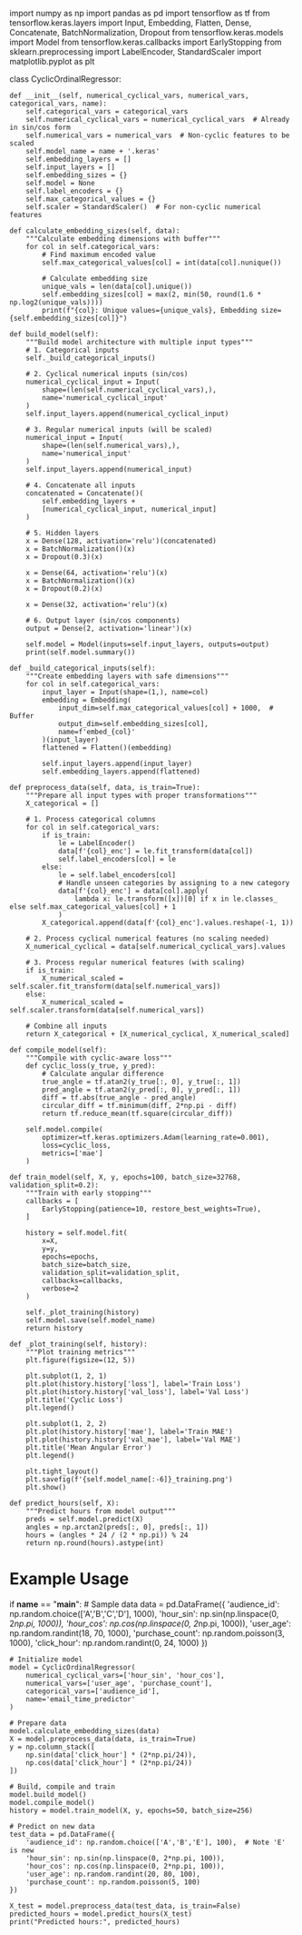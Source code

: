 import numpy as np
import pandas as pd
import tensorflow as tf
from tensorflow.keras.layers import Input, Embedding, Flatten, Dense, Concatenate, BatchNormalization, Dropout
from tensorflow.keras.models import Model
from tensorflow.keras.callbacks import EarlyStopping
from sklearn.preprocessing import LabelEncoder, StandardScaler
import matplotlib.pyplot as plt

class CyclicOrdinalRegressor:
    
    def __init__(self, numerical_cyclical_vars, numerical_vars, categorical_vars, name):
        self.categorical_vars = categorical_vars
        self.numerical_cyclical_vars = numerical_cyclical_vars  # Already in sin/cos form
        self.numerical_vars = numerical_vars  # Non-cyclic features to be scaled
        self.model_name = name + '.keras'
        self.embedding_layers = []
        self.input_layers = []
        self.embedding_sizes = {}
        self.model = None
        self.label_encoders = {}
        self.max_categorical_values = {}
        self.scaler = StandardScaler()  # For non-cyclic numerical features
        
    def calculate_embedding_sizes(self, data):
        """Calculate embedding dimensions with buffer"""
        for col in self.categorical_vars:
            # Find maximum encoded value
            self.max_categorical_values[col] = int(data[col].nunique())
            
            # Calculate embedding size
            unique_vals = len(data[col].unique())
            self.embedding_sizes[col] = max(2, min(50, round(1.6 * np.log2(unique_vals))))
            print(f"{col}: Unique values={unique_vals}, Embedding size={self.embedding_sizes[col]}")

    def build_model(self):
        """Build model architecture with multiple input types"""
        # 1. Categorical inputs
        self._build_categorical_inputs()
        
        # 2. Cyclical numerical inputs (sin/cos)
        numerical_cyclical_input = Input(
            shape=(len(self.numerical_cyclical_vars),), 
            name='numerical_cyclical_input'
        )
        self.input_layers.append(numerical_cyclical_input)
        
        # 3. Regular numerical inputs (will be scaled)
        numerical_input = Input(
            shape=(len(self.numerical_vars),), 
            name='numerical_input'
        )
        self.input_layers.append(numerical_input)
        
        # 4. Concatenate all inputs
        concatenated = Concatenate()(
            self.embedding_layers + 
            [numerical_cyclical_input, numerical_input]
        )
        
        # 5. Hidden layers
        x = Dense(128, activation='relu')(concatenated)
        x = BatchNormalization()(x)
        x = Dropout(0.3)(x)
        
        x = Dense(64, activation='relu')(x)
        x = BatchNormalization()(x)
        x = Dropout(0.2)(x)
        
        x = Dense(32, activation='relu')(x)
        
        # 6. Output layer (sin/cos components)
        output = Dense(2, activation='linear')(x)
        
        self.model = Model(inputs=self.input_layers, outputs=output)
        print(self.model.summary())

    def _build_categorical_inputs(self):
        """Create embedding layers with safe dimensions"""
        for col in self.categorical_vars:
            input_layer = Input(shape=(1,), name=col)
            embedding = Embedding(
                input_dim=self.max_categorical_values[col] + 1000,  # Buffer
                output_dim=self.embedding_sizes[col],
                name=f'embed_{col}'
            )(input_layer)
            flattened = Flatten()(embedding)
            
            self.input_layers.append(input_layer)
            self.embedding_layers.append(flattened)
    
    def preprocess_data(self, data, is_train=True):
        """Prepare all input types with proper transformations"""
        X_categorical = []
        
        # 1. Process categorical columns
        for col in self.categorical_vars:
            if is_train:
                le = LabelEncoder()
                data[f'{col}_enc'] = le.fit_transform(data[col])
                self.label_encoders[col] = le
            else:
                le = self.label_encoders[col]
                # Handle unseen categories by assigning to a new category
                data[f'{col}_enc'] = data[col].apply(
                    lambda x: le.transform([x])[0] if x in le.classes_ else self.max_categorical_values[col] + 1
                )
            X_categorical.append(data[f'{col}_enc'].values.reshape(-1, 1))
        
        # 2. Process cyclical numerical features (no scaling needed)
        X_numerical_cyclical = data[self.numerical_cyclical_vars].values
        
        # 3. Process regular numerical features (with scaling)
        if is_train:
            X_numerical_scaled = self.scaler.fit_transform(data[self.numerical_vars])
        else:
            X_numerical_scaled = self.scaler.transform(data[self.numerical_vars])
        
        # Combine all inputs
        return X_categorical + [X_numerical_cyclical, X_numerical_scaled]

    def compile_model(self):
        """Compile with cyclic-aware loss"""
        def cyclic_loss(y_true, y_pred):
            # Calculate angular difference
            true_angle = tf.atan2(y_true[:, 0], y_true[:, 1])
            pred_angle = tf.atan2(y_pred[:, 0], y_pred[:, 1])
            diff = tf.abs(true_angle - pred_angle)
            circular_diff = tf.minimum(diff, 2*np.pi - diff)
            return tf.reduce_mean(tf.square(circular_diff))
        
        self.model.compile(
            optimizer=tf.keras.optimizers.Adam(learning_rate=0.001),
            loss=cyclic_loss,
            metrics=['mae']
        )
    
    def train_model(self, X, y, epochs=100, batch_size=32768, validation_split=0.2):
        """Train with early stopping"""
        callbacks = [
            EarlyStopping(patience=10, restore_best_weights=True),
        ]
        
        history = self.model.fit(
            x=X,
            y=y,
            epochs=epochs,
            batch_size=batch_size,
            validation_split=validation_split,
            callbacks=callbacks,
            verbose=2
        )
        
        self._plot_training(history)
        self.model.save(self.model_name)
        return history
    
    def _plot_training(self, history):
        """Plot training metrics"""
        plt.figure(figsize=(12, 5))
        
        plt.subplot(1, 2, 1)
        plt.plot(history.history['loss'], label='Train Loss')
        plt.plot(history.history['val_loss'], label='Val Loss')
        plt.title('Cyclic Loss')
        plt.legend()
        
        plt.subplot(1, 2, 2)
        plt.plot(history.history['mae'], label='Train MAE')
        plt.plot(history.history['val_mae'], label='Val MAE')
        plt.title('Mean Angular Error')
        plt.legend()
        
        plt.tight_layout()
        plt.savefig(f'{self.model_name[:-6]}_training.png')
        plt.show()
    
    def predict_hours(self, X):
        """Predict hours from model output"""
        preds = self.model.predict(X)
        angles = np.arctan2(preds[:, 0], preds[:, 1])
        hours = (angles * 24 / (2 * np.pi)) % 24
        return np.round(hours).astype(int)

# Example Usage
if __name__ == "__main__":
    # Sample data
    data = pd.DataFrame({
        'audience_id': np.random.choice(['A','B','C','D'], 1000),
        'hour_sin': np.sin(np.linspace(0, 2*np.pi, 1000)),
        'hour_cos': np.cos(np.linspace(0, 2*np.pi, 1000)),
        'user_age': np.random.randint(18, 70, 1000),
        'purchase_count': np.random.poisson(3, 1000),
        'click_hour': np.random.randint(0, 24, 1000)
    })
    
    # Initialize model
    model = CyclicOrdinalRegressor(
        numerical_cyclical_vars=['hour_sin', 'hour_cos'],
        numerical_vars=['user_age', 'purchase_count'],
        categorical_vars=['audience_id'],
        name='email_time_predictor'
    )
    
    # Prepare data
    model.calculate_embedding_sizes(data)
    X = model.preprocess_data(data, is_train=True)
    y = np.column_stack([
        np.sin(data['click_hour'] * (2*np.pi/24)),
        np.cos(data['click_hour'] * (2*np.pi/24))
    ])
    
    # Build, compile and train
    model.build_model()
    model.compile_model()
    history = model.train_model(X, y, epochs=50, batch_size=256)
    
    # Predict on new data
    test_data = pd.DataFrame({
        'audience_id': np.random.choice(['A','B','E'], 100),  # Note 'E' is new
        'hour_sin': np.sin(np.linspace(0, 2*np.pi, 100)),
        'hour_cos': np.cos(np.linspace(0, 2*np.pi, 100)),
        'user_age': np.random.randint(20, 80, 100),
        'purchase_count': np.random.poisson(5, 100)
    })
    
    X_test = model.preprocess_data(test_data, is_train=False)
    predicted_hours = model.predict_hours(X_test)
    print("Predicted hours:", predicted_hours)
